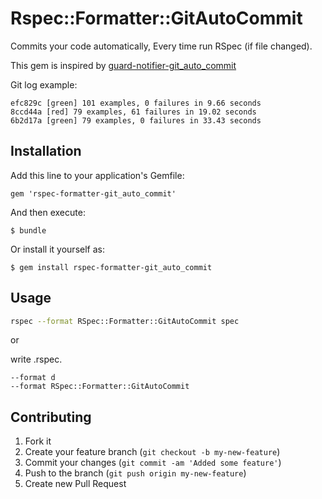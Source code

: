 # Rspec::Formatter::GitAutoCommit

Commits your code automatically, Every time run RSpec (if file changed).

This gem is inspired by [guard-notifier-git\_auto\_commit](https://github.com/tomykaira/guard-notifier-git_auto_commit)

Git log example:
```
efc829c [green] 101 examples, 0 failures in 9.66 seconds
8ccd44a [red] 79 examples, 61 failures in 19.02 seconds
6b2d17a [green] 79 examples, 0 failures in 33.43 seconds
```

## Installation

Add this line to your application's Gemfile:

    gem 'rspec-formatter-git_auto_commit'

And then execute:

    $ bundle

Or install it yourself as:

    $ gem install rspec-formatter-git_auto_commit

## Usage

```sh
rspec --format RSpec::Formatter::GitAutoCommit spec
```

or

write .rspec.
```
--format d
--format RSpec::Formatter::GitAutoCommit
```

## Contributing

1. Fork it
2. Create your feature branch (`git checkout -b my-new-feature`)
3. Commit your changes (`git commit -am 'Added some feature'`)
4. Push to the branch (`git push origin my-new-feature`)
5. Create new Pull Request
